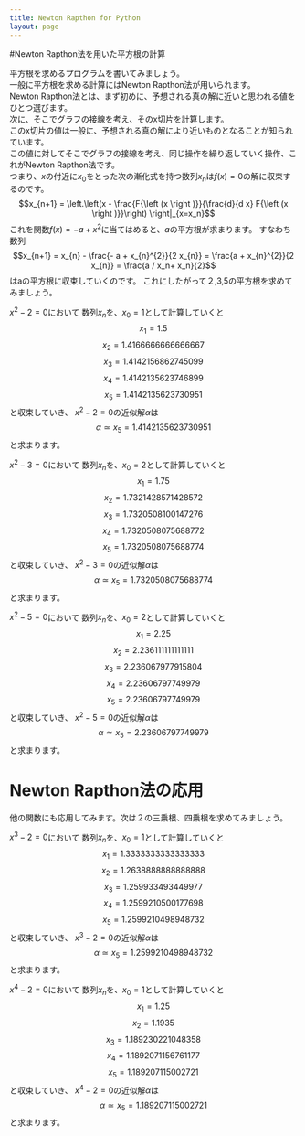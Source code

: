 ```yaml
---
title: Newton Rapthon for Python
layout: page
---
```




#Newton Rapthon法を用いた平方根の計算

平方根を求めるプログラムを書いてみましょう。  
一般に平方根を求める計算にはNewton Rapthon法が用いられます。  
Newton Rapthon法とは、まず初めに、予想される真の解に近いと思われる値をひとつ選びます。  
次に、そこでグラフの接線を考え、そのx切片を計算します。  
このx切片の値は一般に、予想される真の解により近いものとなることが知られています。  
この値に対してそこでグラフの接線を考え、同じ操作を繰り返していく操作、これがNewton Rapthon法です。  
つまり、$x$の付近に$x_0$をとった次の漸化式を持つ数列$x_n$は$f(x)=0$の解に収束するのです。
$$x_{n+1} = \left.\left(x - \frac{F{\left (x \right )}}{\frac{d}{d x} F{\left (x \right )}}\right) \right|_{x=x_n}$$
これを関数$f(x) = - a + x^{2}$に当てはめると、$a$の平方根が求まります。
すなわち数列
$$x_{n+1} = x_{n} - \frac{- a + x_{n}^{2}}{2 x_{n}} = \frac{a + x_{n}^{2}}{2 x_{n}} = \frac{a / x_n+ x_n}{2}$$
はaの平方根に収束していくのです。
これにしたがって２,3,5の平方根を求めてみましょう。



$x^{2} - 2=0$において
数列$x_n$を、$x_0 = 1$として計算していくと
$$x_1 = 1.5$$
$$x_2 = 1.4166666666666667$$
$$x_3 = 1.4142156862745099$$
$$x_4 = 1.4142135623746899$$
$$x_5 = 1.4142135623730951$$
と収束していき、
$x^{2} - 2 = 0$の近似解$α$は
$$α \simeq x_5 = 1.4142135623730951$$
と求まります。



$x^{2} - 3=0$において
数列$x_n$を、$x_0 = 2$として計算していくと
$$x_1 = 1.75$$
$$x_2 = 1.7321428571428572$$
$$x_3 = 1.7320508100147276$$
$$x_4 = 1.7320508075688772$$
$$x_5 = 1.7320508075688774$$
と収束していき、
$x^{2} - 3 = 0$の近似解$α$は
$$α \simeq x_5 = 1.7320508075688774$$
と求まります。



$x^{2} - 5=0$において
数列$x_n$を、$x_0 = 2$として計算していくと
$$x_1 = 2.25$$
$$x_2 = 2.236111111111111$$
$$x_3 = 2.236067977915804$$
$$x_4 = 2.23606797749979$$
$$x_5 = 2.23606797749979$$
と収束していき、
$x^{2} - 5 = 0$の近似解$α$は
$$α \simeq x_5 = 2.23606797749979$$
と求まります。



# Newton Rapthon法の応用

他の関数にも応用してみます。次は２の三乗根、四乗根を求めてみましょう。



$x^{3} - 2=0$において
数列$x_n$を、$x_0 = 1$として計算していくと
$$x_1 = 1.3333333333333333$$
$$x_2 = 1.2638888888888888$$
$$x_3 = 1.259933493449977$$
$$x_4 = 1.2599210500177698$$
$$x_5 = 1.2599210498948732$$
と収束していき、
$x^{3} - 2 = 0$の近似解$α$は
$$α \simeq x_5 = 1.2599210498948732$$
と求まります。



$x^{4} - 2=0$において
数列$x_n$を、$x_0 = 1$として計算していくと
$$x_1 = 1.25$$
$$x_2 = 1.1935$$
$$x_3 = 1.189230221048358$$
$$x_4 = 1.1892071156761177$$
$$x_5 = 1.189207115002721$$
と収束していき、
$x^{4} - 2 = 0$の近似解$α$は
$$α \simeq x_5 = 1.189207115002721$$
と求まります。


